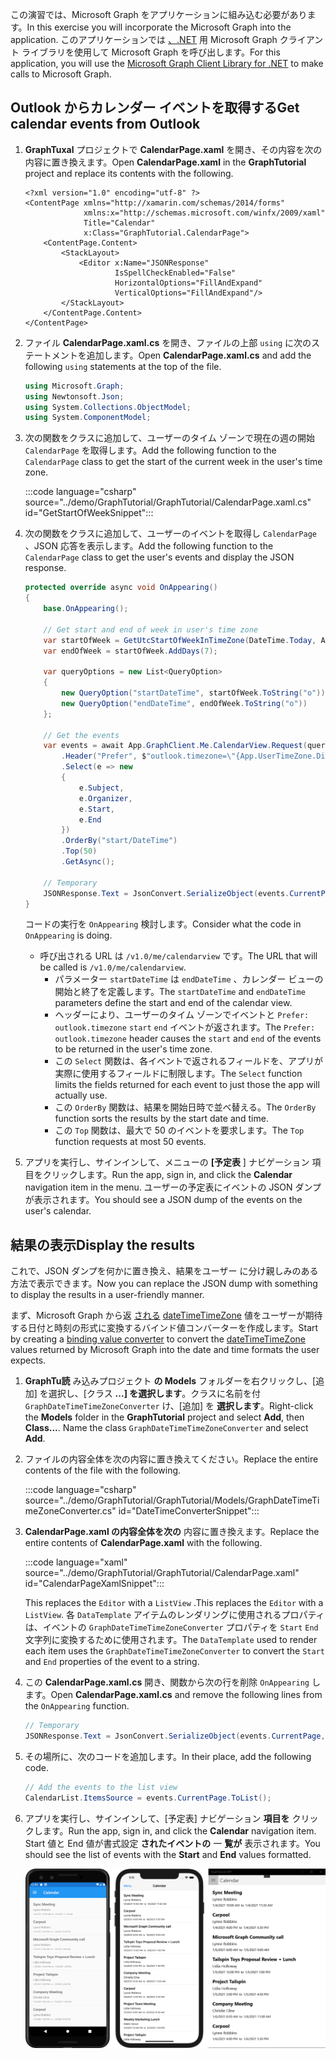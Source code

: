 <!-- markdownlint-disable MD002 MD041 -->

<span data-ttu-id="9fffa-101">この演習では、Microsoft Graph をアプリケーションに組み込む必要があります。</span><span class="sxs-lookup"><span data-stu-id="9fffa-101">In this exercise you will incorporate the Microsoft Graph into the application.</span></span> <span data-ttu-id="9fffa-102">このアプリケーションでは [、.NET](https://github.com/microsoftgraph/msgraph-sdk-dotnet) 用 Microsoft Graph クライアント ライブラリを使用して Microsoft Graph を呼び出します。</span><span class="sxs-lookup"><span data-stu-id="9fffa-102">For this application, you will use the [Microsoft Graph Client Library for .NET](https://github.com/microsoftgraph/msgraph-sdk-dotnet) to make calls to Microsoft Graph.</span></span>

## <a name="get-calendar-events-from-outlook"></a><span data-ttu-id="9fffa-103">Outlook からカレンダー イベントを取得する</span><span class="sxs-lookup"><span data-stu-id="9fffa-103">Get calendar events from Outlook</span></span>

1. <span data-ttu-id="9fffa-104">**GraphTuxal** プロジェクトで **CalendarPage.xaml** を開き、その内容を次の内容に置き換えます。</span><span class="sxs-lookup"><span data-stu-id="9fffa-104">Open **CalendarPage.xaml** in the **GraphTutorial** project and replace its contents with the following.</span></span>

    ```xaml
    <?xml version="1.0" encoding="utf-8" ?>
    <ContentPage xmlns="http://xamarin.com/schemas/2014/forms"
                 xmlns:x="http://schemas.microsoft.com/winfx/2009/xaml"
                 Title="Calendar"
                 x:Class="GraphTutorial.CalendarPage">
        <ContentPage.Content>
            <StackLayout>
                <Editor x:Name="JSONResponse"
                        IsSpellCheckEnabled="False"
                        HorizontalOptions="FillAndExpand"
                        VerticalOptions="FillAndExpand"/>
            </StackLayout>
        </ContentPage.Content>
    </ContentPage>
    ```

1. <span data-ttu-id="9fffa-105">ファイル **CalendarPage.xaml.cs** を開き、ファイルの上部 `using` に次のステートメントを追加します。</span><span class="sxs-lookup"><span data-stu-id="9fffa-105">Open **CalendarPage.xaml.cs** and add the following `using` statements at the top of the file.</span></span>

    ```csharp
    using Microsoft.Graph;
    using Newtonsoft.Json;
    using System.Collections.ObjectModel;
    using System.ComponentModel;
    ```

1. <span data-ttu-id="9fffa-106">次の関数をクラスに追加して、ユーザーのタイム ゾーンで現在の週の開始 `CalendarPage` を取得します。</span><span class="sxs-lookup"><span data-stu-id="9fffa-106">Add the following function to the `CalendarPage` class to get the start of the current week in the user's time zone.</span></span>

    :::code language="csharp" source="../demo/GraphTutorial/GraphTutorial/CalendarPage.xaml.cs" id="GetStartOfWeekSnippet":::

1. <span data-ttu-id="9fffa-107">次の関数をクラスに追加して、ユーザーのイベントを取得し `CalendarPage` 、JSON 応答を表示します。</span><span class="sxs-lookup"><span data-stu-id="9fffa-107">Add the following function to the `CalendarPage` class to get the user's events and display the JSON response.</span></span>

    ```csharp
    protected override async void OnAppearing()
    {
        base.OnAppearing();

        // Get start and end of week in user's time zone
        var startOfWeek = GetUtcStartOfWeekInTimeZone(DateTime.Today, App.UserTimeZone);
        var endOfWeek = startOfWeek.AddDays(7);

        var queryOptions = new List<QueryOption>
        {
            new QueryOption("startDateTime", startOfWeek.ToString("o")),
            new QueryOption("endDateTime", endOfWeek.ToString("o"))
        };

        // Get the events
        var events = await App.GraphClient.Me.CalendarView.Request(queryOptions)
            .Header("Prefer", $"outlook.timezone=\"{App.UserTimeZone.DisplayName}\"")
            .Select(e => new
            {
                e.Subject,
                e.Organizer,
                e.Start,
                e.End
            })
            .OrderBy("start/DateTime")
            .Top(50)
            .GetAsync();

        // Temporary
        JSONResponse.Text = JsonConvert.SerializeObject(events.CurrentPage, Formatting.Indented);
    }
    ```

    <span data-ttu-id="9fffa-108">コードの実行を `OnAppearing` 検討します。</span><span class="sxs-lookup"><span data-stu-id="9fffa-108">Consider what the code in `OnAppearing` is doing.</span></span>

    - <span data-ttu-id="9fffa-109">呼び出される URL は `/v1.0/me/calendarview` です。</span><span class="sxs-lookup"><span data-stu-id="9fffa-109">The URL that will be called is `/v1.0/me/calendarview`.</span></span>
        - <span data-ttu-id="9fffa-110">パラメーター `startDateTime` は `endDateTime` 、カレンダー ビューの開始と終了を定義します。</span><span class="sxs-lookup"><span data-stu-id="9fffa-110">The `startDateTime` and `endDateTime` parameters define the start and end of the calendar view.</span></span>
        - <span data-ttu-id="9fffa-111">ヘッダーにより、ユーザーのタイム ゾーンでイベントと `Prefer: outlook.timezone` `start` `end` イベントが返されます。</span><span class="sxs-lookup"><span data-stu-id="9fffa-111">The `Prefer: outlook.timezone` header causes the `start` and `end` of the events to be returned in the user's time zone.</span></span>
        - <span data-ttu-id="9fffa-112">この `Select` 関数は、各イベントで返されるフィールドを、アプリが実際に使用するフィールドに制限します。</span><span class="sxs-lookup"><span data-stu-id="9fffa-112">The `Select` function limits the fields returned for each event to just those the app will actually use.</span></span>
        - <span data-ttu-id="9fffa-113">この `OrderBy` 関数は、結果を開始日時で並べ替える。</span><span class="sxs-lookup"><span data-stu-id="9fffa-113">The `OrderBy` function sorts the results by the start date and time.</span></span>
        - <span data-ttu-id="9fffa-114">この `Top` 関数は、最大で 50 のイベントを要求します。</span><span class="sxs-lookup"><span data-stu-id="9fffa-114">The `Top` function requests at most 50 events.</span></span>

1. <span data-ttu-id="9fffa-115">アプリを実行し、サインインして、メニューの **[予定表** ] ナビゲーション 項目をクリックします。</span><span class="sxs-lookup"><span data-stu-id="9fffa-115">Run the app, sign in, and click the **Calendar** navigation item in the menu.</span></span> <span data-ttu-id="9fffa-116">ユーザーの予定表にイベントの JSON ダンプが表示されます。</span><span class="sxs-lookup"><span data-stu-id="9fffa-116">You should see a JSON dump of the events on the user's calendar.</span></span>

## <a name="display-the-results"></a><span data-ttu-id="9fffa-117">結果の表示</span><span class="sxs-lookup"><span data-stu-id="9fffa-117">Display the results</span></span>

<span data-ttu-id="9fffa-118">これで、JSON ダンプを何かに置き換え、結果をユーザー に分け親しみのある方法で表示できます。</span><span class="sxs-lookup"><span data-stu-id="9fffa-118">Now you can replace the JSON dump with something to display the results in a user-friendly manner.</span></span>

<span data-ttu-id="9fffa-119">まず、Microsoft Graph から返 [される](/xamarin/xamarin-forms/xaml/xaml-basics/data-binding-basics#binding-value-converters) [dateTimeTimeZone](/graph/api/resources/datetimetimezone?view=graph-rest-1.0) 値をユーザーが期待する日付と時刻の形式に変換するバインド値コンバーターを作成します。</span><span class="sxs-lookup"><span data-stu-id="9fffa-119">Start by creating a [binding value converter](/xamarin/xamarin-forms/xaml/xaml-basics/data-binding-basics#binding-value-converters) to convert the [dateTimeTimeZone](/graph/api/resources/datetimetimezone?view=graph-rest-1.0) values returned by Microsoft Graph into the date and time formats the user expects.</span></span>

1. <span data-ttu-id="9fffa-120">**GraphTu読** み込みプロジェクト **の Models** フォルダーを右クリックし、[追加] を選択し、[クラス **...] を選択します**。クラスに名前を付 `GraphDateTimeTimeZoneConverter` け、[追加] を **選択します**。</span><span class="sxs-lookup"><span data-stu-id="9fffa-120">Right-click the **Models** folder in the **GraphTutorial** project and select **Add**, then **Class...**. Name the class `GraphDateTimeTimeZoneConverter` and select **Add**.</span></span>

1. <span data-ttu-id="9fffa-121">ファイルの内容全体を次の内容に置き換えてください。</span><span class="sxs-lookup"><span data-stu-id="9fffa-121">Replace the entire contents of the file with the following.</span></span>

    :::code language="csharp" source="../demo/GraphTutorial/GraphTutorial/Models/GraphDateTimeTimeZoneConverter.cs" id="DateTimeConverterSnippet":::

1. <span data-ttu-id="9fffa-122">**CalendarPage.xaml の内容全体を次の** 内容に置き換えます。</span><span class="sxs-lookup"><span data-stu-id="9fffa-122">Replace the entire contents of **CalendarPage.xaml** with the following.</span></span>

    :::code language="xaml" source="../demo/GraphTutorial/GraphTutorial/CalendarPage.xaml" id="CalendarPageXamlSnippet":::

    <span data-ttu-id="9fffa-123">This replaces the `Editor` with a `ListView` .</span><span class="sxs-lookup"><span data-stu-id="9fffa-123">This replaces the `Editor` with a `ListView`.</span></span> <span data-ttu-id="9fffa-124">各 `DataTemplate` アイテムのレンダリングに使用されるプロパティは、イベントの `GraphDateTimeTimeZoneConverter` プロパティを `Start` `End` 文字列に変換するために使用されます。</span><span class="sxs-lookup"><span data-stu-id="9fffa-124">The `DataTemplate` used to render each item uses the `GraphDateTimeTimeZoneConverter` to convert the `Start` and `End` properties of the event to a string.</span></span>

1. <span data-ttu-id="9fffa-125">この **CalendarPage.xaml.cs** 開き、関数から次の行を削除 `OnAppearing` します。</span><span class="sxs-lookup"><span data-stu-id="9fffa-125">Open **CalendarPage.xaml.cs** and remove the following lines from the `OnAppearing` function.</span></span>

    ```csharp
    // Temporary
    JSONResponse.Text = JsonConvert.SerializeObject(events.CurrentPage, Formatting.Indented);
    ```

1. <span data-ttu-id="9fffa-126">その場所に、次のコードを追加します。</span><span class="sxs-lookup"><span data-stu-id="9fffa-126">In their place, add the following code.</span></span>

    ```csharp
    // Add the events to the list view
    CalendarList.ItemsSource = events.CurrentPage.ToList();
    ```

1. <span data-ttu-id="9fffa-127">アプリを実行し、サインインして、[予定表] ナビゲーション **項目を** クリックします。</span><span class="sxs-lookup"><span data-stu-id="9fffa-127">Run the app, sign in, and click the **Calendar** navigation item.</span></span> <span data-ttu-id="9fffa-128">Start 値と End 値が書式設定 **されたイベントの** 一 **覧が** 表示されます。</span><span class="sxs-lookup"><span data-stu-id="9fffa-128">You should see the list of events with the **Start** and **End** values formatted.</span></span>

    ![イベント表のスクリーンショット](./images/calendar-page.png)
